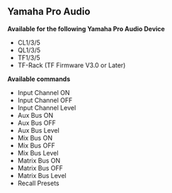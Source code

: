 ## Yamaha Pro Audio

**Available for the following Yamaha Pro Audio Device**

* CL1/3/5
* QL1/3/5
* TF1/3/5
* TF-Rack (TF Firmware V3.0 or Later)

**Available commands**

* Input Channel ON
* Input Channel OFF
* Input Channel Level
* Aux Bus ON
* Aux Bus OFF
* Aux Bus Level
* Mix Bus ON
* Mix Bus OFF
* Mix Bus Level
* Matrix Bus ON  
* Matrix Bus OFF    
* Matrix Bus Level                           
* Recall Presets
